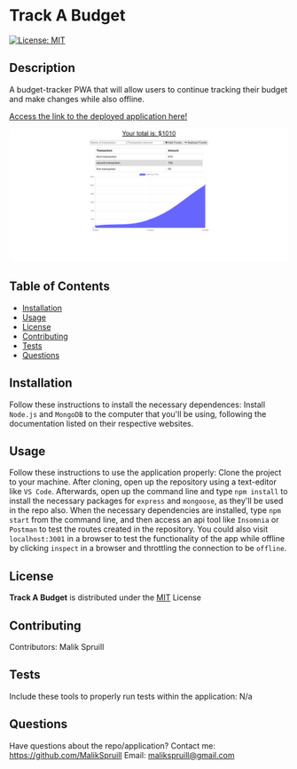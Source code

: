 
  # Track A Budget
  [![License: MIT](https://img.shields.io/badge/License-MIT-yellow.svg)](https://opensource.org/licenses/MIT)

  ## Description
  A budget-tracker PWA that will allow users to continue tracking their budget and make changes while also offline.
  
  [Access the link to the deployed application here!](https://protected-wildwood-15409.herokuapp.com/)
  

  <img src="./public/images/tbudget-screenshot.png" width="600px" />

  ## Table of Contents
  * [Installation](#installation)
  * [Usage](#usage)
  * [License](#license)
  * [Contributing](#contributing)
  * [Tests](#tests)
  * [Questions](#questions)

  
  ## Installation 
  Follow these instructions to install the necessary dependences:
  Install `Node.js` and `MongoDB` to the computer that you'll be using, following the documentation listed on their respective websites.

  
  ## Usage 
  Follow these instructions to use the application properly:
  Clone the project to your machine.  After cloning, open up the repository using a text-editor like `VS Code`.  Afterwards, open up the command line and type `npm install` to install the necessary packages for `express` and `mongoose`, as they'll be used in the repo also.  When the necessary dependencies are installed, type `npm start` from the command line, and then access an api tool like `Insomnia` or `Postman` to test the routes created in the repository.  You could also visit `localhost:3001` in a browser to test the functionality of the app while offline by clicking `inspect` in a browser and throttling the connection to be `offline`.   
  
  
  ## License 

  **Track A Budget** is distributed under the [MIT](https://opensource.org/licenses/MIT) License
    

  
  ## Contributing
   Contributors: Malik Spruill

  
  ## Tests 
  Include these tools to properly run tests within the application:
  N/a
  
  
  ## Questions
  Have questions about the repo/application? Contact me:
  <a href="https://github.com/MalikSpruill" target="_blank">https://github.com/MalikSpruill</a> 
  Email: malikspruill@gmail.com
  
